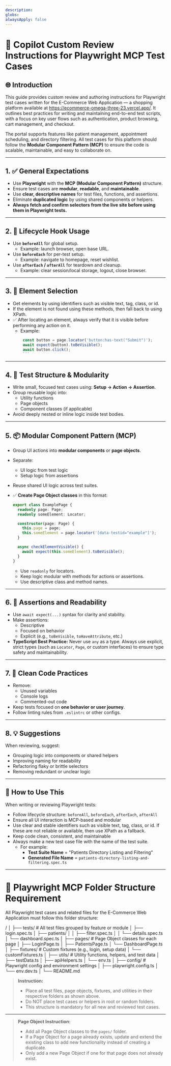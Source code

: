 ```yaml
---
description:
globs:
alwaysApply: false
---
```


# 🧠 Copilot Custom Review Instructions for Playwright MCP Test Cases

## 🌐 Introduction

This guide provides custom review and authoring instructions for Playwright test cases written for the E-Commerce Web Application — a shopping platform available at https://ecommerce-omega-three-23.vercel.app/. It outlines best practices for writing and maintaining end-to-end test scripts, with a focus on key user flows such as authentication, product browsing, cart management, and checkout.

The portal supports features like patient management, appointment scheduling, and directory filtering. All test cases for this platform should follow the **Modular Component Pattern (MCP)** to ensure the code is scalable, maintainable, and easy to collaborate on.

---

## 1. ✅ General Expectations

- Use **Playwright** with the **MCP (Modular Component Pattern)** structure.
- Ensure test cases are **modular**, **readable**, and **maintainable**.
- Use **clear, descriptive names** for test files, functions, and assertions.
- Eliminate **duplicated logic** by using shared components or helpers.
- **Always fetch and confirm selectors from the live site before using them in Playwright tests.**

---

## 2. 🔁 Lifecycle Hook Usage

- Use **`beforeAll`** for global setup.
  - Example: launch browser, open base URL.
- Use **`beforeEach`** for per-test setup.
  - Example: navigate to homepage, reset wishlist.
- Use **`afterEach` / `afterAll`** for teardown and cleanup.
  - Example: clear session/local storage, logout, close browser.

---

## 3. 🎯 Element Selection

- Get elements by using identifiers such as visible text, tag, class, or id.
- If the element is not found using these methods, then fall back to using XPath.
- ✅ After locating an element, always verify that it is visible before performing any action on it.
  - Example:
    ````ts
     const button = page.locator('button:has-text("Submit")');
     await expect(button).toBeVisible();
     await button.click();
     ```
    ````

---

## 4. 🧱 Test Structure & Modularity

- Write small, focused test cases using: **Setup → Action → Assertion**.
- Group reusable logic into:
  - Utility functions
  - Page objects
  - Component classes (if applicable)
- Avoid deeply nested or inline logic inside test bodies.

---

## 5. 📦 Modular Component Pattern (MCP)

- Group UI actions into **modular components** or **page objects**.
- Separate:
  - UI logic from test logic
  - Setup logic from assertions
- Reuse shared UI logic across test suites.
- ✅ **Create Page Object classes** in this format:

  ```ts
  export class ExamplePage {
    readonly page: Page;
    readonly someElement: Locator;

    constructor(page: Page) {
      this.page = page;
      this.someElement = page.locator('[data-testid="example"]');
    }

    async checkElementVisible() {
      await expect(this.someElement).toBeVisible();
    }
  }
  ```

  - Use `readonly` for locators.
  - Keep logic modular with methods for actions or assertions.
  - Use descriptive class and method names.

---

## 6. 🧪 Assertions and Readability

- Use `await expect(...)` syntax for clarity and stability.
- Make assertions:
  - Descriptive
  - Focused on behavior
  - Explicit (e.g., `toBeVisible`, `toHaveAttribute`, etc.)
- **TypeScript Best Practice:** Never use `any` as a type. Always use explicit, strict types (such as `Locator`, `Page`, or custom interfaces) to ensure type safety and maintainability.

---

## 7. 🧼 Clean Code Practices

- Remove:
  - Unused variables
  - Console logs
  - Commented-out code
- Keep tests focused on **one behavior or user journey**.
- Follow linting rules from `.eslintrc` or other configs.

---

## 8. 💡 Suggestions

When reviewing, suggest:

- Grouping logic into components or shared helpers
- Improving naming for readability
- Refactoring flaky or brittle selectors
- Removing redundant or unclear logic

---

## 🧹 How to Use This

When writing or reviewing Playwright tests:

- Follow lifecycle structure: `beforeAll`, `beforeEach`, `afterEach`, `afterAll`
- Ensure all UI interaction is MCP-based and modular
- Use clear and stable identifiers such as visible text, tag, class, or id. If these are not reliable or available, then use XPath as a fallback.
- Keep code clean, consistent, and maintainable
- Always make a new test case file with the name of the test suite.
  - For example:
    - **Test Suite Name** = "Patients Directory Listing and Filtering"
    - **Generated File Name** = `patients-directory-listing-and-filtering.spec.ts`

---

# 📁 Playwright MCP Folder Structure Requirement

All Playwright test cases and related files for the E-Commerce Web Application must follow this folder structure:

/
│
├── tests/ # All test files grouped by feature or module
│ ├── login.spec.ts
│ ├── patients/
│ │ ├── filter.spec.ts
│ │ └── details.spec.ts
│ └── dashboard.spec.ts
│
├── pages/ # Page Object classes for each page
│ ├── LoginPage.ts
│ ├── PatientsPage.ts
│ └── DashboardPage.ts
│
├── fixtures/ # Custom fixtures (e.g., login, setup data)
│ └── customFixtures.ts
│
├── utils/ # Utility functions, helpers, and test data
│ ├── testData.ts
│ ├── apiHelpers.ts
│ └── env.ts
│
├── config/ # Playwright config and environment settings
│ ├── playwright.config.ts
│ └── env.dev.ts
│
└── README.md

> **Instruction:**
>
> - Place all test files, page objects, fixtures, and utilities in their respective folders as shown above.
> - Do NOT place test cases or helpers in root or random folders.
> - This structure is mandatory for all new and reviewed test cases.

---

> **Page Object Instruction:**
>
> - Add all Page Object classes to the `pages/` folder.
> - If a Page Object for a page already exists, update and extend the existing class to add new functionality instead of creating a duplicate.
> - Only add a new Page Object if one for that page does not already exist.
